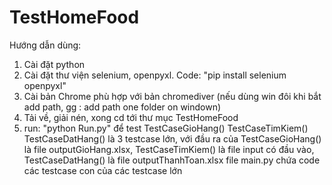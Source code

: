 # TestHomeFood
Hướng dẫn dùng:
  1. Cài đặt python
  2. Cài đặt thư viện selenium, openpyxl. Code: "pip install selenium openpyxl"
  3. Cài bản Chrome phù hợp với bản chromediver (nếu dùng win đôi khi bắt add path, gg : add path one folder on windown)
  4. Tải về, giải nén, xong cd tới thư mục TestHomeFood
  5. run: "python Run.py" để test
      TestCaseGioHang()
      TestCaseTimKiem()
      TestCaseDatHang()
      là 3 testcase lớn, với đầu ra của TestCaseGioHang() là file outputGioHang.xlsx, TestCaseTimKiem() là file input có đầu vào, 
        TestCaseDatHang() là file outputThanhToan.xlsx
file main.py chứa code các testcase con của các testcase lớn
